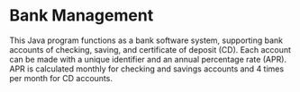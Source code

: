 # Bank Management
This Java program functions as a bank software system, supporting bank accounts of checking, saving, and certificate of deposit (CD). Each account can be made with a unique identifier and an annual percentage rate (APR). APR is calculated monthly for checking and savings accounts and 4 times per month for CD accounts.
